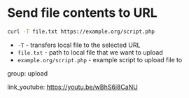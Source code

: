 # Send file contents to URL

```bash
curl -T file.txt https://example.org/script.php
```

- `-T` - transfers local file to the selected URL
- `file.txt` - path to local file that we want to upload
- `example.org/script.php` - example script to upload file to

group: upload


link_youtube: https://youtu.be/wBhS6j8CaNU
